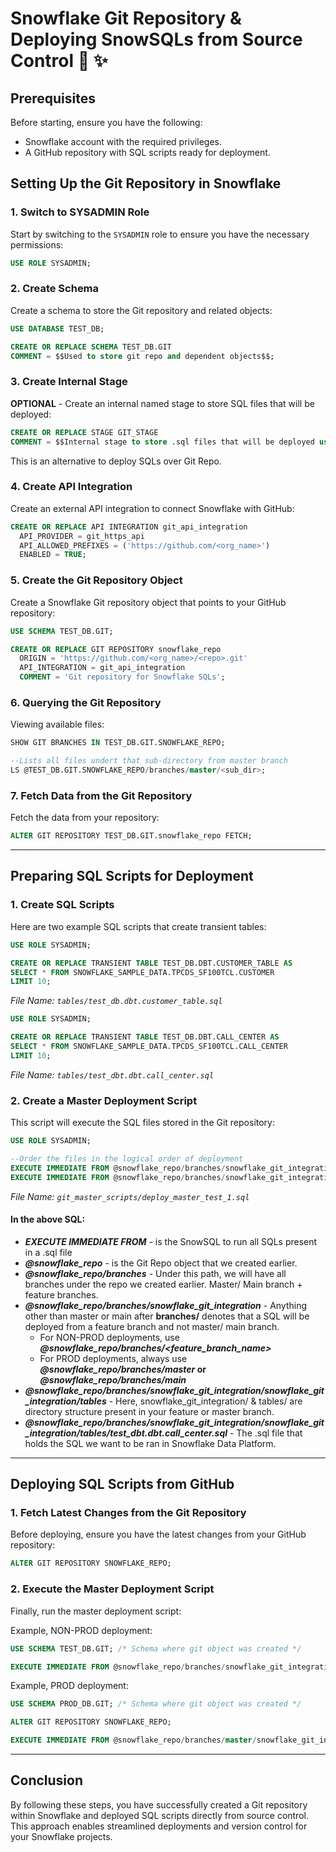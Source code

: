 # Snowflake Git Repository & Deploying SnowSQLs from Source Control 💫 ✨

## Prerequisites

Before starting, ensure you have the following:

- Snowflake account with the required privileges.
- A GitHub repository with SQL scripts ready for deployment.

## Setting Up the Git Repository in Snowflake

### 1. Switch to SYSADMIN Role

Start by switching to the `SYSADMIN` role to ensure you have the necessary permissions:

```sql
USE ROLE SYSADMIN;
```

### 2. Create Schema

Create a schema to store the Git repository and related objects:

```sql
USE DATABASE TEST_DB;

CREATE OR REPLACE SCHEMA TEST_DB.GIT
COMMENT = $$Used to store git repo and dependent objects$$;
```

### 3. Create Internal Stage

**OPTIONAL** - Create an internal named stage to store SQL files that will be deployed:

```sql
CREATE OR REPLACE STAGE GIT_STAGE
COMMENT = $$Internal stage to store .sql files that will be deployed using Snowflake's EXECUTE IMMEDIATE FROM command.$$;
```
This is an alternative to deploy SQLs over Git Repo.

### 4. Create API Integration

Create an external API integration to connect Snowflake with GitHub:

```sql
CREATE OR REPLACE API INTEGRATION git_api_integration
  API_PROVIDER = git_https_api
  API_ALLOWED_PREFIXES = ('https://github.com/<org_name>')
  ENABLED = TRUE;
```

### 5. Create the Git Repository Object

Create a Snowflake Git repository object that points to your GitHub repository:

```sql
USE SCHEMA TEST_DB.GIT;

CREATE OR REPLACE GIT REPOSITORY snowflake_repo
  ORIGIN = 'https://github.com/<org_name>/<repo>.git'
  API_INTEGRATION = git_api_integration
  COMMENT = 'Git repository for Snowflake SQLs';
```

### 6. Querying the Git Repository

Viewing available files:

```sql
SHOW GIT BRANCHES IN TEST_DB.GIT.SNOWFLAKE_REPO;

--Lists all files undert that sub-directory from master branch
LS @TEST_DB.GIT.SNOWFLAKE_REPO/branches/master/<sub_dir>;
```

### 7. Fetch Data from the Git Repository

Fetch the data from your repository:

```sql
ALTER GIT REPOSITORY TEST_DB.GIT.snowflake_repo FETCH;
```

---

## Preparing SQL Scripts for Deployment

### 1. Create SQL Scripts

Here are two example SQL scripts that create transient tables:

```sql
USE ROLE SYSADMIN;

CREATE OR REPLACE TRANSIENT TABLE TEST_DB.DBT.CUSTOMER_TABLE AS
SELECT * FROM SNOWFLAKE_SAMPLE_DATA.TPCDS_SF100TCL.CUSTOMER
LIMIT 10;
```

*File Name: `tables/test_db.dbt.customer_table.sql`*

```sql
USE ROLE SYSADMIN;

CREATE OR REPLACE TRANSIENT TABLE TEST_DB.DBT.CALL_CENTER AS
SELECT * FROM SNOWFLAKE_SAMPLE_DATA.TPCDS_SF100TCL.CALL_CENTER
LIMIT 10;
```

*File Name: `tables/test_dbt.dbt.call_center.sql`*

### 2. Create a Master Deployment Script

This script will execute the SQL files stored in the Git repository:

```sql
USE ROLE SYSADMIN;

--Order the files in the logical order of deployment
EXECUTE IMMEDIATE FROM @snowflake_repo/branches/snowflake_git_integration/snowflake_git_integration/tables/test_db.dbt.customer_table.sql;
EXECUTE IMMEDIATE FROM @snowflake_repo/branches/snowflake_git_integration/snowflake_git_integration/tables/test_dbt.dbt.call_center.sql;
```

*File Name: `git_master_scripts/deploy_master_test_1.sql`*

#### In the above SQL:
- ***EXECUTE IMMEDIATE FROM*** - is the SnowSQL to run all SQLs present in a .sql file
- ***@snowflake_repo*** - is the Git Repo object that we created earlier.
- ***@snowflake_repo/branches*** - Under this path, we will have all branches under the repo we created earlier. Master/ Main branch + feature branches.
- ***@snowflake_repo/branches/snowflake_git_integration*** - Anything other than master or main after **branches/** denotes that a SQL will be deployed from a feature branch and not master/ main branch.
  - For NON-PROD deployments, use ***@snowflake_repo/branches/<feature_branch_name>***
  - For PROD deployments, always use ***@snowflake_repo/branches/master* or *@snowflake_repo/branches/main***     
- ***@snowflake_repo/branches/snowflake_git_integration/snowflake_git_integration/tables*** - Here, snowflake_git_integration/ & tables/ are directory structure present in your feature or master branch.
- ***@snowflake_repo/branches/snowflake_git_integration/snowflake_git_integration/tables/test_dbt.dbt.call_center.sql*** - The .sql file that holds the SQL we want to be ran in Snowflake Data Platform.

---

## Deploying SQL Scripts from GitHub

### 1. Fetch Latest Changes from the Git Repository

Before deploying, ensure you have the latest changes from your GitHub repository:

```sql
ALTER GIT REPOSITORY SNOWFLAKE_REPO;
```

### 2. Execute the Master Deployment Script

Finally, run the master deployment script:

Example, NON-PROD deployment:

```sql
USE SCHEMA TEST_DB.GIT; /* Schema where git object was created */

EXECUTE IMMEDIATE FROM @snowflake_repo/branches/snowflake_git_integration/snowflake_git_integration/git_master_scripts/deploy_master_test_1.sql;
```

Example, PROD deployment:

```sql
USE SCHEMA PROD_DB.GIT; /* Schema where git object was created */

ALTER GIT REPOSITORY SNOWFLAKE_REPO;

EXECUTE IMMEDIATE FROM @snowflake_repo/branches/master/snowflake_git_integration/git_master_scripts/deploy_master_test_1.sql;
```

---

## Conclusion

By following these steps, you have successfully created a Git repository within Snowflake and deployed SQL scripts directly from source control. This approach enables streamlined deployments and version control for your Snowflake projects.
